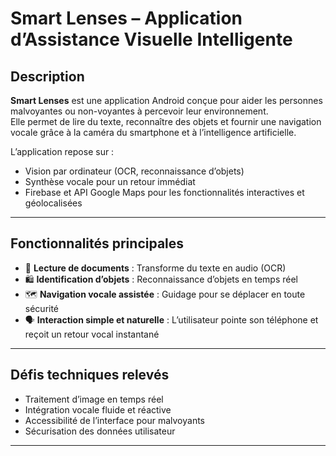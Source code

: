 # Smart Lenses – Application d’Assistance Visuelle Intelligente



## Description
**Smart Lenses** est une application Android conçue pour aider les personnes malvoyantes ou non-voyantes à percevoir leur environnement.  
Elle permet de lire du texte, reconnaître des objets et fournir une navigation vocale grâce à la caméra du smartphone et à l’intelligence artificielle.  

L’application repose sur :
- Vision par ordinateur (OCR, reconnaissance d’objets)
- Synthèse vocale pour un retour immédiat
- Firebase et API Google Maps pour les fonctionnalités interactives et géolocalisées

---

## Fonctionnalités principales
- 🧾 **Lecture de documents** : Transforme du texte en audio (OCR)  
- 🛍️ **Identification d’objets** : Reconnaissance d’objets en temps réel  
- 🗺️ **Navigation vocale assistée** : Guidage pour se déplacer en toute sécurité  
- 🗣️ **Interaction simple et naturelle** : L’utilisateur pointe son téléphone et reçoit un retour vocal instantané  

---

## Défis techniques relevés
- Traitement d’image en temps réel  
- Intégration vocale fluide et réactive  
- Accessibilité de l’interface pour malvoyants  
- Sécurisation des données utilisateur  

---


